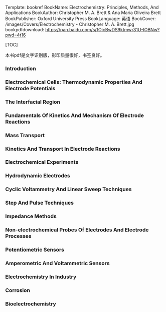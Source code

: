 Template: bookref
BookName: Electrochemistry: Principles, Methods, And Applications
BookAuthor: Christopher M. A. Brett & Ana Maria Oliveira Brett
BookPublisher: Oxford University Press
BookLanguage: 英语
BookCover: /images/Covers/Electrochemistry - Christopher M. A. Brett.jpg
bookpdfdownload: https://pan.baidu.com/s/1OicBwDS9ktmwr31U-IOBNw?pwd=4t16 

[TOC]

本书pdf是文字识别版，影印质量很好，书签良好。


### Introduction

### Electrochemical Cells: Thermodynamic Properties And Electrode Potentials

### The Interfacial Region

### Fundamentals Of Kinetics And Mechanism Of Electrode Reactions

### Mass Transport

### Kinetics And Transport In Electrode Reactions

### Electrochemical Experiments

### Hydrodynamic Electrodes

### Cyclic Voltammetry And Linear Sweep Techniques


### Step And Pulse Techniques

### Impedance Methods

### Non-electrochemical Probes Of Electrodes And Electrode Processes

### Potentiometric Sensors

### Amperometric And Voltammetric Sensors

### Electrochemistry In Industry

### Corrosion

### Bioelectrochemistry
